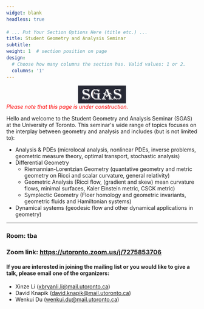 ```yaml
---
widget: blank
headless: true

# ... Put Your Section Options Here (title etc.) ...
title: Student Geometry and Analysis Seminar
subtitle: 
weight: 1  # section position on page
design:
  # Choose how many columns the section has. Valid values: 1 or 2.
  columns: '1'
---
```

[<img src="sgasv2.png"
     style="display:block;float:none;margin-left:auto;margin-right:auto;width:25%">](sgasv2.png)
<span style="color:red"> *Please note that this page is under construction.* </span>

Hello and welcome to the Student Geometry and Analysis Seminar (SGAS) at the University of Toronto. This seminar's wide range of topics focuses on the interplay between geometry and analysis and includes (but is not limited to):
- Analysis & PDEs (microlocal analysis, nonlinear PDEs, inverse problems, geometric measure theory, optimal transport, stochastic analysis)
- Differential Geometry
  - Riemannian-Lorentzian Geometry (quantative geometry and metric geometry on Ricci and scalar curvature, general relativity)
  - Geometric Analysis (Ricci flow, (gradient and skew) mean curvature flows, minimal surfaces, Kaler Einstein metric, CSCK metric)
  - Symplectic Geometry (Floer homology and geometric invariants, geometric fluids and Hamiltonian systems)
- Dynamical systems (geodesic flow and other dynamical applications in geometry)

---
### **Room: tba**
### **Zoom link: https://utoronto.zoom.us/j/7275853706**

#### If you are interested in joining the mailing list or you would like to give a talk, please email one of the organizers:
- Xinze Li (xbryanli.li@mail.utoronto.ca)
- David Knapik (david.knapik@mail.utoronto.ca)
- Wenkui Du (wenkui.du@mail.utoronto.ca)
